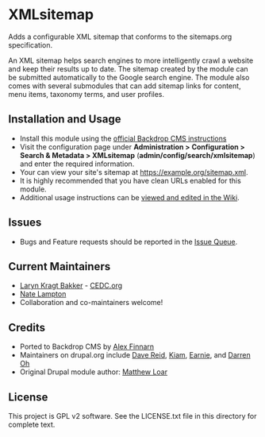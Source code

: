 # XMLsitemap

Adds a configurable XML sitemap that conforms to the sitemaps.org specification.

An XML sitemap helps search engines to more intelligently crawl a website and
keep their results up to date. The sitemap created by the module can be
submitted automatically to the Google search engine. The module also comes with
several submodules that can add sitemap links for content, menu items, taxonomy
terms, and user profiles.

## Installation and Usage

- Install this module using the [official Backdrop CMS instructions](https://backdropcms.org/guide/modules)
- Visit the configuration page under **Administration > Configuration >
  Search & Metadata > XMLsitemap** (**admin/config/search/xmlsitemap**) and
  enter the required information.
- Your can view your site's sitemap at https://example.org/sitemap.xml.
- It is highly recommended that you have clean URLs enabled for this module.
- Additional usage instructions can be [viewed and edited in the Wiki](https://github.com/backdrop-contrib/xmlsitemap/wiki).

## Issues

 - Bugs and Feature requests should be reported in the [Issue Queue](https://github.com/backdrop-contrib/xmlsitemap/issues).

## Current Maintainers

 - [Laryn Kragt Bakker](https://github.com/laryn) - [CEDC.org](https://cedc.org)
 - [Nate Lampton](https://github.com/quicksketch)
 - Collaboration and co-maintainers welcome!

## Credits

- Ported to Backdrop CMS by [Alex Finnarn](https://github.com/alexfinnarn)
- Maintainers on drupal.org include [Dave Reid](http://drupal.org/user/53892),
  [Kiam](http://drupal.org/user/55077),
  [Earnie](http://drupal.org/user/86710), and
  [Darren Oh](http://drupal.org/user/30772)
- Original Drupal module author: [Matthew Loar](http://drupal.org/user/24879)

## License

This project is GPL v2 software. See the LICENSE.txt file in this directory for
complete text.
